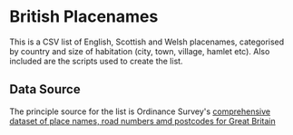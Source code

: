 # British Placenames

This is a CSV list of English, Scottish and Welsh placenames,
categorised by country and size of habitation (city, town, village,
hamlet etc). Also included are the scripts used to create the list.

## Data Source

The principle source for the list is Ordinance Survey's [comprehensive
dataset of place names, road numbers amd postcodes for Great Britain](https://www.ordinancesurvey.co.uk/business-government/products/open-map-names)
